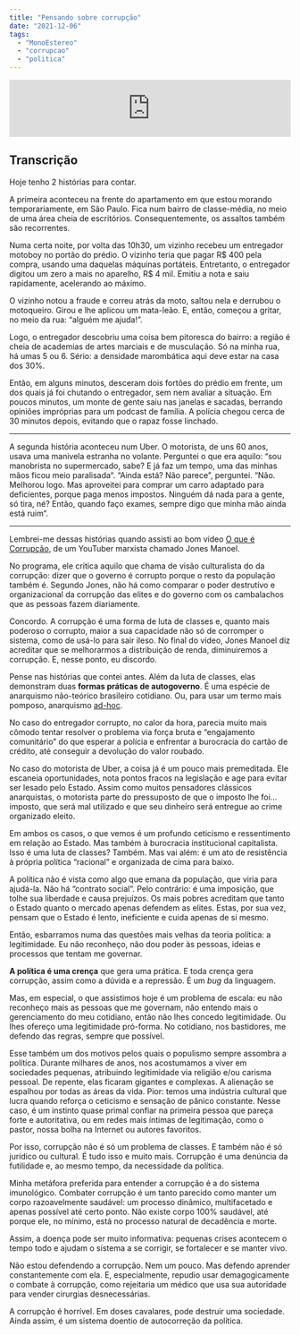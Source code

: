 ```yaml
---
title: "Pensando sobre corrupção"
date: "2021-12-06"
tags: 
  - "MonoEstereo"
  - "corrupcao"
  - "politica"
---
```


<iframe src="https://anchor.fm/MonoEstéreo/embed/episodes/Pensando-sobre-corrupo-e1bb55v" height="102px" width="100%" frameborder="0" scrolling="no"></iframe>

## Transcrição

Hoje tenho 2 histórias para contar.

A primeira aconteceu na frente do apartamento em que estou morando temporariamente, em São Paulo. Fica num bairro de classe-média, no meio de uma área cheia de escritórios. Consequentemente, os assaltos também são recorrentes.

Numa certa noite, por volta das 10h30, um vizinho recebeu um entregador motoboy no portão do prédio. O vizinho teria que pagar R$ 400 pela compra, usando uma daquelas máquinas portáteis. Entretanto, o entregador digitou um zero a mais no aparelho, R$ 4 mil. Emitiu a nota e saiu rapidamente, acelerando ao máximo.

O vizinho notou a fraude e correu atrás da moto, saltou nela e derrubou o motoqueiro. Girou e lhe aplicou um mata-leão. E, então, começou a gritar, no meio da rua: “alguém me ajuda!”.

Logo, o entregador descobriu uma coisa bem pitoresca do bairro: a região é cheia de academias de artes marciais e de musculação. Só na minha rua, há umas 5 ou 6. Sério: a densidade marombática aqui deve estar na casa dos 30%.

Então, em alguns minutos, desceram dois fortões do prédio em frente, um dos quais já foi chutando o entregador, sem nem avaliar a situação. Em poucos minutos, um monte de gente saiu nas janelas e sacadas, berrando opiniões impróprias para um podcast de família. A polícia chegou cerca de 30 minutos depois, evitando que o rapaz fosse linchado.

* * *

A segunda história aconteceu num Uber. O motorista, de uns 60 anos, usava uma manivela estranha no volante. Perguntei o que era aquilo: “sou manobrista no supermercado, sabe? E já faz um tempo, uma das minhas mãos ficou meio paralisada“. “Ainda está? Não parece”, perguntei. “Não. Melhorou logo. Mas aproveitei para comprar um carro adaptado para deficientes, porque paga menos impostos. Ninguém dá nada para a gente, só tira, né? Então, quando faço exames, sempre digo que minha mão ainda está ruim“.

* * *

Lembrei-me dessas histórias quando assisti ao bom vídeo [O que é Corrupção](https://www.youtube.com/watch?v=8u0xDZttdrM), de um YouTuber marxista chamado Jones Manoel.

No programa, ele critica aquilo que chama de visão culturalista do da corrupção: dizer que o governo é corrupto porque o resto da população também é. Segundo Jones, não há como comparar o poder destrutivo e organizacional da corrupção das elites e do governo com os cambalachos que as pessoas fazem diariamente.

Concordo. A corrupção é uma forma de luta de classes e, quanto mais poderoso o corrupto, maior a sua capacidade não só de corromper o sistema, como de usá-lo para sair ileso. No final do vídeo, Jones Manoel diz acreditar que se melhorarmos a distribuição de renda, diminuiremos a corrupção. E, nesse ponto, eu discordo.

Pense nas histórias que contei antes. Além da luta de classes, elas demonstram duas **formas práticas de autogoverno**. É uma espécie de anarquismo não-teórico brasileiro cotidiano. Ou, para usar um termo mais pomposo, anarquismo [ad-hoc](https://pt.wikipedia.org/wiki/Ad_hoc).

No caso do entregador corrupto, no calor da hora, parecia muito mais cômodo tentar resolver o problema via força bruta e “engajamento comunitário” do que esperar a polícia e enfrentar a burocracia do cartão de crédito, até conseguir a devolução do valor roubado.

No caso do motorista de Uber, a coisa já é um pouco mais premeditada. Ele escaneia oportunidades, nota pontos fracos na legislação e age para evitar ser lesado pelo Estado. Assim como muitos pensadores clássicos anarquistas, o motorista parte do pressuposto de que o imposto lhe foi… imposto, que será mal utilizado e que seu dinheiro será entregue ao crime organizado eleito.

Em ambos os casos, o que vemos é um profundo ceticismo e ressentimento em relação ao Estado. Mas também à burocracia institucional capitalista. Isso é uma luta de classes? Também. Mas vai além: é um ato de resistência à própria política “racional” e organizada de cima para baixo.

A política não é vista como algo que emana da população, que viria para ajudá-la. Não há “contrato social”. Pelo contrário: é uma imposição, que tolhe sua liberdade e causa prejuízos. Os mais pobres acreditam que tanto o Estado quanto o mercado apenas defendem as elites. Estas, por sua vez, pensam que o Estado é lento, ineficiente e cuida apenas de si mesmo.

Então, esbarramos numa das questões mais velhas da teoria política: a legitimidade. Eu não reconheço, não dou poder às pessoas, ideias e processos que tentam me governar.

**A política é uma crença** que gera uma prática. E toda crença gera corrupção, assim como a dúvida e a repressão. É um _bug_ da linguagem.

Mas, em especial, o que assistimos hoje é um problema de escala: eu não reconheço mais as pessoas que me governam, não entendo mais o gerenciamento do meu cotidiano, então não lhes concedo legitimidade. Ou lhes ofereço uma legitimidade pró-forma. No cotidiano, nos bastidores, me defendo das regras, sempre que possível.

Esse também um dos motivos pelos quais o populismo sempre assombra a política. Durante milhares de anos, nos acostumamos a viver em sociedades pequenas, atribuindo legitimidade via religião e/ou carisma pessoal. De repente, elas ficaram gigantes e complexas. A alienação se espalhou por todas as áreas da vida. Pior: temos uma indústria cultural que lucra quando reforça o ceticismo e sensação de pânico constante. Nesse caso, é um instinto quase primal confiar na primeira pessoa que pareça forte e autoritativa, ou em redes mais íntimas de legitimação, como o pastor, nossa bolha na Internet ou autores favoritos.

Por isso, corrupção não é só um problema de classes. E também não é só jurídico ou cultural. É tudo isso e muito mais. Corrupção é uma denúncia da futilidade e, ao mesmo tempo, da necessidade da política.

Minha metáfora preferida para entender a corrupção é a do sistema imunológico. Combater corrupção é um tanto parecido como manter um corpo razoavelmente saudável: um processo dinâmico, multifacetado e apenas possível até certo ponto. Não existe corpo 100% saudável, até porque ele, no mínimo, está no processo natural de decadência e morte.

Assim, a doença pode ser muito informativa: pequenas crises acontecem o tempo todo e ajudam o sistema a se corrigir, se fortalecer e se manter vivo.

Não estou defendendo a corrupção. Nem um pouco. Mas defendo aprender constantemente com ela. E, especialmente, repudio usar demagogicamente o combate à corrupção, como rejeitaria um médico que usa sua autoridade para vender cirurgias desnecessárias.

A corrupção é horrível. Em doses cavalares, pode destruir uma sociedade. Ainda assim, é um sistema doentio de autocorreção da política.
